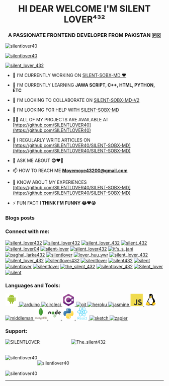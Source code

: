 <h1 align="center">HI DEAR WELCOME I'M SILENT LOVER⁴³²</h1>
<h3 align="center">A PASSIONATE FRONTEND DEVELOPER FROM PAKISTAN 🇵🇰</h3>

<p align="left"> <img src="https://komarev.com/ghpvc/?username=silentlover40&label=Profile%20views&color=0e75b6&style=flat" alt="silentlover40" /> </p>

<p align="left"> <a href="https://github.com/ryo-ma/github-profile-trophy"><img src="https://github-profile-trophy.vercel.app/?username=silentlover40" alt="silentlover40" /></a> </p>

<p align="left"> <a href="https://twitter.com/silent_lover_432" target="blank"><img src="https://img.shields.io/twitter/follow/silent_lover_432?logo=twitter&style=for-the-badge" alt="silent_lover_432" /></a> </p>

- 🔭 I’M CURRENTLY WORKING ON [SILENT-SOBX-MD ♥️](https://github.com/SILENTLOVER40/SILENT-SOBX-MD)

- 🌱 I’M CURRENTLY LEARNING **JAWA SCRIPT, C++, HTML, PYTHON, ETC**

- 👯 I’M LOOKING TO COLLABORATE ON [SILENT-SOBX-MD-V2](https://github.com/SILENTLOVER40/SILENT-SOBX-MD)

- 🤝 I’M LOOKING FOR HELP WITH [SILENT-SOBX-MD](https://github.com/SILENTLOVER40/SILENT-SOBX-MD)

- 👨‍💻 ALL OF MY PROJECTS ARE AVAILABLE AT [https://github.com/SILENTLOVER40](https://github.com/SILENTLOVER40)

- 📝 I REGULARLY WRITE ARTICLES ON [https://github.com/SILENTLOVER40/SILENT-SOBX-MD](https://github.com/SILENTLOVER40/SILENT-SOBX-MD)

- 💬 ASK ME ABOUT **😊♥️👑**

- 📫 HOW TO REACH ME **Moyemoye43200@gmail.com**

- 📄 KNOW ABOUT MY EXPERIENCES [https://github.com/SILENTLOVER40/SILENT-SOBX-MD](https://github.com/SILENTLOVER40/SILENT-SOBX-MD)

- ⚡ FUN FACT **I THINK I'M FUNNY 😂♥️😜**

### Blogs posts
<!-- BLOG-POST-LIST:START -->
<!-- BLOG-POST-LIST:END -->

<h3 align="left">Connect with me:</h3>
<p align="left">
<a href="https://codepen.io/silent_lover432" target="blank"><img align="center" src="https://raw.githubusercontent.com/rahuldkjain/github-profile-readme-generator/master/src/images/icons/Social/codepen.svg" alt="silent_lover432" height="30" width="40" /></a>
<a href="https://dev.to/silent_lover432" target="blank"><img align="center" src="https://raw.githubusercontent.com/rahuldkjain/github-profile-readme-generator/master/src/images/icons/Social/devto.svg" alt="silent_lover432" height="30" width="40" /></a>
<a href="https://twitter.com/silent_lover_432" target="blank"><img align="center" src="https://raw.githubusercontent.com/rahuldkjain/github-profile-readme-generator/master/src/images/icons/Social/twitter.svg" alt="silent_lover_432" height="30" width="40" /></a>
<a href="https://linkedin.com/in/silent_432" target="blank"><img align="center" src="https://raw.githubusercontent.com/rahuldkjain/github-profile-readme-generator/master/src/images/icons/Social/linked-in-alt.svg" alt="silent_432" height="30" width="40" /></a>
<a href="https://stackoverflow.com/users/silent_lover04" target="blank"><img align="center" src="https://raw.githubusercontent.com/rahuldkjain/github-profile-readme-generator/master/src/images/icons/Social/stack-overflow.svg" alt="silent_lover04" height="30" width="40" /></a>
<a href="https://codesandbox.com/silent-lover" target="blank"><img align="center" src="https://raw.githubusercontent.com/rahuldkjain/github-profile-readme-generator/master/src/images/icons/Social/codesandbox.svg" alt="silent-lover" height="30" width="40" /></a>
<a href="https://kaggle.com/silent_lover432" target="blank"><img align="center" src="https://raw.githubusercontent.com/rahuldkjain/github-profile-readme-generator/master/src/images/icons/Social/kaggle.svg" alt="silent_lover432" height="30" width="40" /></a>
<a href="https://fb.com/it's_s_jani" target="blank"><img align="center" src="https://raw.githubusercontent.com/rahuldkjain/github-profile-readme-generator/master/src/images/icons/Social/facebook.svg" alt="it's_s_jani" height="30" width="40" /></a>
<a href="https://instagram.com/paghal_larka432" target="blank"><img align="center" src="https://raw.githubusercontent.com/rahuldkjain/github-profile-readme-generator/master/src/images/icons/Social/instagram.svg" alt="paghal_larka432" height="30" width="40" /></a>
<a href="https://dribbble.com/silentlover" target="blank"><img align="center" src="https://raw.githubusercontent.com/rahuldkjain/github-profile-readme-generator/master/src/images/icons/Social/dribbble.svg" alt="silentlover" height="30" width="40" /></a>
<a href="https://www.behance.net/lover_huu_ywr" target="blank"><img align="center" src="https://raw.githubusercontent.com/rahuldkjain/github-profile-readme-generator/master/src/images/icons/Social/behance.svg" alt="lover_huu_ywr" height="30" width="40" /></a>
<a href="https://hashnode.com/silent_lover_432" target="blank"><img align="center" src="https://raw.githubusercontent.com/rahuldkjain/github-profile-readme-generator/master/src/images/icons/Social/hashnode.svg" alt="silent_lover_432" height="30" width="40" /></a>
<a href="https://medium.com/silent_lover_432" target="blank"><img align="center" src="https://raw.githubusercontent.com/rahuldkjain/github-profile-readme-generator/master/src/images/icons/Social/medium.svg" alt="silent_lover_432" height="30" width="40" /></a>
<a href="https://www.youtube.com/c/silentlover432" target="blank"><img align="center" src="https://raw.githubusercontent.com/rahuldkjain/github-profile-readme-generator/master/src/images/icons/Social/youtube.svg" alt="silentlover432" height="30" width="40" /></a>
<a href="https://www.codechef.com/users/silentlover" target="blank"><img align="center" src="https://cdn.jsdelivr.net/npm/simple-icons@3.1.0/icons/codechef.svg" alt="silentlover" height="30" width="40" /></a>
<a href="https://www.hackerrank.com/silent432" target="blank"><img align="center" src="https://raw.githubusercontent.com/rahuldkjain/github-profile-readme-generator/master/src/images/icons/Social/hackerrank.svg" alt="silent432" height="30" width="40" /></a>
<a href="https://codeforces.com/profile/silent" target="blank"><img align="center" src="https://raw.githubusercontent.com/rahuldkjain/github-profile-readme-generator/master/src/images/icons/Social/codeforces.svg" alt="silent" height="30" width="40" /></a>
<a href="https://www.leetcode.com/silentlover" target="blank"><img align="center" src="https://raw.githubusercontent.com/rahuldkjain/github-profile-readme-generator/master/src/images/icons/Social/leet-code.svg" alt="silentlover" height="30" width="40" /></a>
<a href="https://www.hackerearth.com/silentlover" target="blank"><img align="center" src="https://raw.githubusercontent.com/rahuldkjain/github-profile-readme-generator/master/src/images/icons/Social/hackerearth.svg" alt="silentlover" height="30" width="40" /></a>
<a href="https://auth.geeksforgeeks.org/user/the_silent_432" target="blank"><img align="center" src="https://raw.githubusercontent.com/rahuldkjain/github-profile-readme-generator/master/src/images/icons/Social/geeks-for-geeks.svg" alt="the_silent_432" height="30" width="40" /></a>
<a href="https://www.topcoder.com/members/silentlover_432" target="blank"><img align="center" src="https://raw.githubusercontent.com/rahuldkjain/github-profile-readme-generator/master/src/images/icons/Social/topcoder.svg" alt="silentlover_432" height="30" width="40" /></a>
<a href="https://discord.gg/Silent_lover" target="blank"><img align="center" src="https://raw.githubusercontent.com/rahuldkjain/github-profile-readme-generator/master/src/images/icons/Social/discord.svg" alt="Silent_lover" height="30" width="40" /></a>
<a href="/silent" target="blank"><img align="center" src="https://raw.githubusercontent.com/rahuldkjain/github-profile-readme-generator/master/src/images/icons/Social/rss.svg" alt="silent" height="30" width="40" /></a>
</p>

<h3 align="left">Languages and Tools:</h3>
<p align="left"> <a href="https://developer.android.com" target="_blank" rel="noreferrer"> <img src="https://raw.githubusercontent.com/devicons/devicon/master/icons/android/android-original-wordmark.svg" alt="android" width="40" height="40"/> </a> <a href="https://www.arduino.cc/" target="_blank" rel="noreferrer"> <img src="https://cdn.worldvectorlogo.com/logos/arduino-1.svg" alt="arduino" width="40" height="40"/> </a> <a href="https://circleci.com" target="_blank" rel="noreferrer"> <img src="https://www.vectorlogo.zone/logos/circleci/circleci-icon.svg" alt="circleci" width="40" height="40"/> </a> <a href="https://www.w3schools.com/cs/" target="_blank" rel="noreferrer"> <img src="https://raw.githubusercontent.com/devicons/devicon/master/icons/csharp/csharp-original.svg" alt="csharp" width="40" height="40"/> </a> <a href="https://git-scm.com/" target="_blank" rel="noreferrer"> <img src="https://www.vectorlogo.zone/logos/git-scm/git-scm-icon.svg" alt="git" width="40" height="40"/> </a> <a href="https://heroku.com" target="_blank" rel="noreferrer"> <img src="https://www.vectorlogo.zone/logos/heroku/heroku-icon.svg" alt="heroku" width="40" height="40"/> </a> <a href="https://jasmine.github.io/" target="_blank" rel="noreferrer"> <img src="https://www.vectorlogo.zone/logos/jasmine/jasmine-icon.svg" alt="jasmine" width="40" height="40"/> </a> <a href="https://developer.mozilla.org/en-US/docs/Web/JavaScript" target="_blank" rel="noreferrer"> <img src="https://raw.githubusercontent.com/devicons/devicon/master/icons/javascript/javascript-original.svg" alt="javascript" width="40" height="40"/> </a> <a href="https://www.linux.org/" target="_blank" rel="noreferrer"> <img src="https://raw.githubusercontent.com/devicons/devicon/master/icons/linux/linux-original.svg" alt="linux" width="40" height="40"/> </a> <a href="https://middlemanapp.com/" target="_blank" rel="noreferrer"> <img src="https://raw.githubusercontent.com/leungwensen/svg-icon/b84b3f3a3da329b7c1d02346865f8e98beb05413/dist/svg/logos/middleman.svg" alt="middleman" width="40" height="40"/> </a> <a href="https://www.mongodb.com/" target="_blank" rel="noreferrer"> <img src="https://raw.githubusercontent.com/devicons/devicon/master/icons/mongodb/mongodb-original-wordmark.svg" alt="mongodb" width="40" height="40"/> </a> <a href="https://nodejs.org" target="_blank" rel="noreferrer"> <img src="https://raw.githubusercontent.com/devicons/devicon/master/icons/nodejs/nodejs-original-wordmark.svg" alt="nodejs" width="40" height="40"/> </a> <a href="https://www.python.org" target="_blank" rel="noreferrer"> <img src="https://raw.githubusercontent.com/devicons/devicon/master/icons/python/python-original.svg" alt="python" width="40" height="40"/> </a> <a href="https://reactjs.org/" target="_blank" rel="noreferrer"> <img src="https://raw.githubusercontent.com/devicons/devicon/master/icons/react/react-original-wordmark.svg" alt="react" width="40" height="40"/> </a> <a href="https://www.sketch.com/" target="_blank" rel="noreferrer"> <img src="https://www.vectorlogo.zone/logos/sketchapp/sketchapp-icon.svg" alt="sketch" width="40" height="40"/> </a> <a href="https://zapier.com" target="_blank" rel="noreferrer"> <img src="https://www.vectorlogo.zone/logos/zapier/zapier-icon.svg" alt="zapier" width="40" height="40"/> </a> </p>

<h3 align="left">Support:</h3>
<p><a href="https://www.buymeacoffee.com/SILENTLOVER "> <img align="left" src="https://cdn.buymeacoffee.com/buttons/v2/default-yellow.png" height="50" width="210" alt="SILENTLOVER " /></a><a href="https://ko-fi.com/The_silent432"> <img align="left" src="https://cdn.ko-fi.com/cdn/kofi3.png?v=3" height="50" width="210" alt="The_silent432" /></a></p><br><br>

<p><img align="left" src="https://github-readme-stats.vercel.app/api/top-langs?username=silentlover40&show_icons=true&locale=en&layout=compact" alt="silentlover40" /></p>

<p>&nbsp;<img align="center" src="https://github-readme-stats.vercel.app/api?username=silentlover40&show_icons=true&locale=en" alt="silentlover40" /></p>

<p><img align="center" src="https://github-readme-streak-stats.herokuapp.com/?user=silentlover40&" alt="silentlover40" /></p>

--------------
